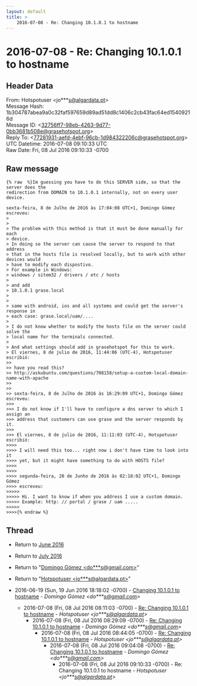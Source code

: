 ```yaml
---
layout: default
title: >
    2016-07-08 - Re: Changing 10.1.0.1 to hostname
---
```


# 2016-07-08 - Re: Changing 10.1.0.1 to hostname

## Header Data

From: Hotspotuser \<jo***s@algardata.pt\><br>
Message Hash: 1b304787abea9a0c32faf597659d89ad51dd8c1406c2cb43fac64ed15409216d<br>
Message ID: \<32756ff7-98eb-4263-9d77-0bb3681b508e@grasehotspot.org\><br>
Reply To: \<77281931-aefd-4ebf-96cb-1d984322206c@grasehotspot.org\><br>
UTC Datetime: 2016-07-08 09:10:33 UTC<br>
Raw Date: Fri, 08 Jul 2016 09:10:33 -0700<br>

## Raw message

```
{% raw  %}Im guessing you have to do this SERVER side, so that the server does the 
redirection from DOMAIN to 10.1.0.1 internally, not on every user device.

sexta-feira, 8 de Julho de 2016 às 17:04:08 UTC+1, Domingo Gómez escreveu:
>
>
> The problem with this method is that it must be done manually for each 
> device.
> In doing so the server can cause the server to respond to that address 
> that in the hosts file is resolved locally, but to work with other devices would 
> have to modify each dispostivo.
> For example in Windows:
> windows / sitem32 / drivers / etc / hosts
>
> and add
> 10.1.0.1 grase.local
>
>
> same with android, ios and all systems and could get the server's response in 
> each case: grase.local/uam/....
>
> I do not know whether to modify the hosts file on the server could solve the 
> local name for the terminals connected.
>
> And what settings should add in grasehotspot for this to work.
> El viernes, 8 de julio de 2016, 11:44:06 (UTC-4), Hotspotuser escribió:
>>
>> have you read this? 
>> http://askubuntu.com/questions/708158/setup-a-custom-local-domain-name-with-apache
>>
>>
>> sexta-feira, 8 de Julho de 2016 às 16:29:09 UTC+1, Domingo Gómez escreveu:
>>>
>>> I do not know if I'll have to configure a dns server to which I assign an 
>>> address that customers can use grase and the server responds by it.
>>>
>>> El viernes, 8 de julio de 2016, 11:11:03 (UTC-4), Hotspotuser escribió:
>>>>
>>>> I will need this too... right now i don't have time to look into it 
>>>> yet, but it might have something to do with HOSTS file?
>>>>
>>>>
>>>> segunda-feira, 20 de Junho de 2016 às 02:18:02 UTC+1, Domingo Gómez 
>>>> escreveu:
>>>>>
>>>>> Hi. I want to know if when you address I use a custom domain.
>>>>> Example: http: // portal / grase / uam .....
>>>>>
>>>>{% endraw %}
```

## Thread

+ Return to [June 2016](/archive/2016/06)
+ Return to [July 2016](/archive/2016/07)

+ Return to "[Domingo Gómez <do***s<span>@</span>gmail.com>](/authors/do___s_at_gmail_com)"
+ Return to "[Hotspotuser <jo***s<span>@</span>algardata.pt>](/authors/jo___s_at_algardata_pt)"

+ 2016-06-19 (Sun, 19 Jun 2016 18:18:02 -0700) - [Changing 10.1.0.1 to hostname](/archive/2016/06/56b22748485208e1e7c19acc3a2b2dab861de23d5b33b58eeb4b760add0acf12) - _Domingo Gómez \<do***s@gmail.com\>_
  + 2016-07-08 (Fri, 08 Jul 2016 08:11:03 -0700) - [Re: Changing 10.1.0.1 to hostname](/archive/2016/07/df0ca6761d83dc437a186e1355ede946e4adbf78e44a874e8d00f37243c1b6a5) - _Hotspotuser \<jo***s@algardata.pt\>_
    + 2016-07-08 (Fri, 08 Jul 2016 08:29:09 -0700) - [Re: Changing 10.1.0.1 to hostname](/archive/2016/07/d40d64a3d797b44dfdc769e4f8e24bfd8ea8989224f6eafc900dc1ac1111d307) - _Domingo Gómez \<do***s@gmail.com\>_
      + 2016-07-08 (Fri, 08 Jul 2016 08:44:05 -0700) - [Re: Changing 10.1.0.1 to hostname](/archive/2016/07/8c62df3fd8f12a92523c21ce2a0f5e21f5f5d871b6b592f0b7ddc419327e299e) - _Hotspotuser \<jo***s@algardata.pt\>_
        + 2016-07-08 (Fri, 08 Jul 2016 09:04:08 -0700) - [Re: Changing 10.1.0.1 to hostname](/archive/2016/07/ce093fc0f19c62bebbe9941d0935a47e2e3e23f415c25ba78d529acd12ec689a) - _Domingo Gómez \<do***s@gmail.com\>_
          + 2016-07-08 (Fri, 08 Jul 2016 09:10:33 -0700) - Re: Changing 10.1.0.1 to hostname - _Hotspotuser \<jo***s@algardata.pt\>_

